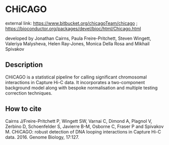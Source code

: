 # CHiCAGO


external link: 
https://www.bitbucket.org/chicagoTeam/chicago ; 
https://bioconductor.org/packages/devel/bioc/html/Chicago.html


developed by Jonathan Cairns, Paula Freire-Pritchett, Steven Wingett, Valeriya Malysheva, Helen Ray-Jones, Monica Della Rosa and Mikhail Spivakov

## Description

CHiCAGO is a statistical pipeline for calling significant chromosomal interactions in Capture Hi-C data. It incorporates a two-component background model along with bespoke normalisation and multiple testing correction techniques. 

## How to cite
Cairns J/Freire-Pritchett P, Wingett SW, Varnai C, Dimond A, Plagnol V, Zerbino D, Schoenfelder S, Javierre B-M, Osborne C, Fraser P and Spivakov M. CHiCAGO: robust detection of DNA looping interactions in Capture Hi-C data. 2016. Genome Biology, 17:127.
